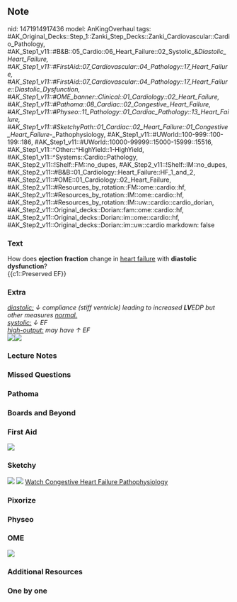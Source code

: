 ## Note
nid: 1471914917436
model: AnKingOverhaul
tags: #AK_Original_Decks::Step_1::Zanki_Step_Decks::Zanki_Cardiovascular::Cardio_Pathology, #AK_Step1_v11::#B&B::05_Cardio::06_Heart_Failure::02_Systolic_&_Diastolic_Heart_Failure, #AK_Step1_v11::#FirstAid::07_Cardiovascular::04_Pathology::17_Heart_Failure, #AK_Step1_v11::#FirstAid::07_Cardiovascular::04_Pathology::17_Heart_Failure::Diastolic_Dysfunction, #AK_Step1_v11::#OME_banner::Clinical::01_Cardiology::02_Heart_Failure, #AK_Step1_v11::#Pathoma::08_Cardiac::02_Congestive_Heart_Failure, #AK_Step1_v11::#Physeo::11_Pathology::01_Cardiac_Pathology::13_Heart_Failure, #AK_Step1_v11::#SketchyPath::01_Cardiac::02_Heart_Failure::01_Congestive_Heart_Failure_-_Pathophysiology, #AK_Step1_v11::#UWorld::100-999::100-199::186, #AK_Step1_v11::#UWorld::10000-99999::15000-15999::15516, #AK_Step1_v11::^Other::^HighYield::1-HighYield, #AK_Step1_v11::^Systems::Cardio::Pathology, #AK_Step2_v11::!Shelf::FM::no_dupes, #AK_Step2_v11::!Shelf::IM::no_dupes, #AK_Step2_v11::#B&B::01_Cardiology::Heart_Failure::HF_1_and_2, #AK_Step2_v11::#OME::01_Cardiology::02_Heart_Failure, #AK_Step2_v11::#Resources_by_rotation::FM::ome::cardio::hf, #AK_Step2_v11::#Resources_by_rotation::IM::ome::cardio::hf, #AK_Step2_v11::#Resources_by_rotation::IM::uw::cardio::cardio_dorian, #AK_Step2_v11::Original_decks::Dorian::fam::ome::cardio::hf, #AK_Step2_v11::Original_decks::Dorian::im::ome::cardio::hf, #AK_Step2_v11::Original_decks::Dorian::im::uw::cardio
markdown: false

### Text
<div>
  <div>
    How does <b>ejection fraction</b> change in <u>heart
    failure</u> with <b>diastolic dysfunction</b>?
  </div>
  <div>
    {{c1::Preserved EF}}
  </div>
</div>

### Extra
<div>
  <i><u>diastolic:</u> ↓ compliance (stiff ventricle) leading to
  increased <b>LV</b>EDP but other measures <u>normal.</u></i>
  <div>
    <i><u>systolic:</u> ↓ EF</i>
  </div>
  <div>
    <i><u>high-output:</u> may have ↑ EF</i>
  </div>
</div>
<div>
  <i><img src="paste-1338629637013505.jpg"><img src=
  "paste-1331001775095809.jpg"></i>
</div>

### Lecture Notes


### Missed Questions


### Pathoma


### Boards and Beyond


### First Aid
<img src="tmpQ4Z7Tp.png">

### Sketchy
<img src="normal%20EF.png"> <img src=
"Zoverall%20picture%20(23)_1566160514431.jpg"> <a href=
"https://dashboard.sketchy.com/study/medical/courses/medical-pathophysiology/units/medical-pathophysiology-cardiac/videos/medical-pathophysiology-cardiac-heart-failure-congestive-heart-failure-pathophysiology?utm_source=anki&utm_medium=partnership&utm_campaign=february_update&utm_content=medical">
Watch Congestive Heart Failure Pathophysiology</a>

### Pixorize


### Physeo


### OME
<div class="ome-widget">
  <a href=
  "https://onlinemeded.org/spa/cardiology/heart-failure/acquire?ref=anki">
  <img src="_OME_AnkiFlashcards_Lesson_3.png"></a>
</div>

### Additional Resources


### One by one

